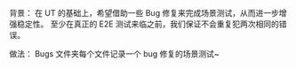 背景：
在 UT 的基础上，希望借助一些 Bug 修复来完成场景测试，从而进一步增强稳定性。
至少在真正的 E2E 测试来临之前，我们保证不会重复犯两次相同的错误。

做法：
Bugs 文件夹每个文件记录一个 bug 修复的场景测试~